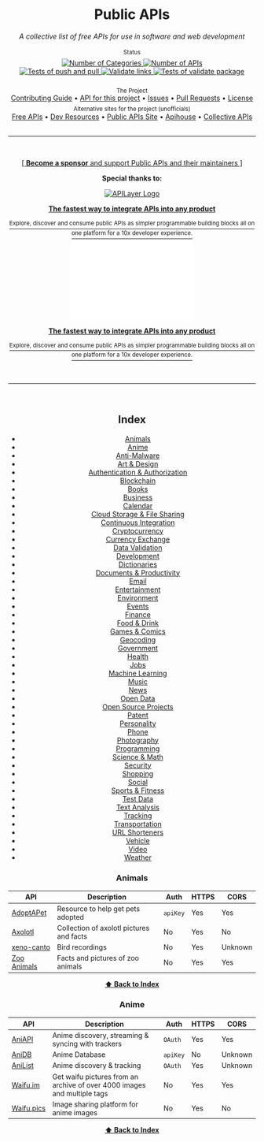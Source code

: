 <div align="center">
    <h1>Public APIs</h1>
    <i>A collective list of free APIs for use in software and web development</i>
</div>

<br />

<div align="center">
    <sup>Status</sup>
    <br />
    <a href="https://github.com/public-apis/public-apis#index">
        <img alt="Number of Categories" src="https://img.shields.io/badge/dynamic/json?url=https://api.publicapis.org/categories&label=Number%20of%20Categories&query=$.count&color=informational" />
    </a>
    <a href="https://github.com/public-apis/public-apis">
        <img alt="Number of APIs" src="https://img.shields.io/badge/dynamic/json?url=https://api.publicapis.org/entries&label=Number%20of%20APIs&query=$.count&color=informational" />
    </a>
    <br />
    <a href="https://github.com/public-apis/public-apis/actions/workflows/test_of_push_and_pull.yml">
        <img alt="Tests of push and pull" src="https://github.com/public-apis/public-apis/actions/workflows/test_of_push_and_pull.yml/badge.svg" />
    </a>
    <a href="https://github.com/public-apis/public-apis/actions/workflows/validate_links.yml">
        <img alt="Validate links" src="https://github.com/public-apis/public-apis/actions/workflows/validate_links.yml/badge.svg" />
    </a>
    <a href="https://github.com/public-apis/public-apis/actions/workflows/test_of_validate_package.yml">
        <img alt="Tests of validate package" src="https://github.com/public-apis/public-apis/actions/workflows/test_of_validate_package.yml/badge.svg" />
    </a>
</div>

<br />

<div align="center">
    <sub>The Project</sub>
    <br />
    <a href="CONTRIBUTING.md">Contributing Guide</a> •
    <a href="https://github.com/davemachado/public-api">API for this project</a> •
    <a href="https://github.com/public-apis/public-apis/issues">Issues</a> •
    <a href="https://github.com/public-apis/public-apis/pulls">Pull Requests</a> •
    <a href="LICENSE">License</a>

<br />

<div align="center">
    <sub>Alternative sites for the project (unofficials)</sub>
    <br />
    <a href="https://free-apis.github.io">Free APIs</a> •
    <a href="https://devresourc.es/tools-and-utilities/public-apis">Dev Resources</a> •
    <a href="https://www.public-apis.ml">Public APIs Site</a> •
    <a href="https://apihouse.vercel.app">Apihouse</a> •
    <a href="https://collective-api.vercel.app/">Collective APIs</a>
</div>

<br />

---

<br />

<div align="center">
    <p>
        <a href="https://opencollective.com/public-apis">[ <strong>Become a sponsor</strong> and support Public APIs and their maintainers ]</a>
    </p>
    <p><strong>Special thanks to:</strong></p>
    <p>
        <a href="https://apilayer.com#gh-light-mode-only">
            <div>
                <img src=".github/cs1586-APILayerLogoUpdate2022-LJ_v2-HighRes.png" width="250" alt="APILayer Logo" />
            </div>
            <div>
                <p><strong>The fastest way to integrate APIs into any product</strong></p>
            </div>
            <div>
                <sup>Explore, discover and consume public APIs as simpler programmable building blocks all on one platform for a 10x developer experience.</sup>
            </div>
        </a>
        <a href="https://apilayer.com#gh-dark-mode-only">
            <div>
                <img src="https://raw.githubusercontent.com/public-apis/public-apis/master/.github/assets/sponsors_logo/m3o_logo_white.png" width="250" alt="APILayer Logo" />
            </div>
            <div>
                <p><strong>The fastest way to integrate APIs into any product</strong></p>
            </div>
            <div>
                <sup>Explore, discover and consume public APIs as simpler programmable building blocks all on one platform for a 10x developer experience.</sup>
            </div>
        </a>
    </p>
</div>

<br />

---

<br />

## Index

- [Animals](#animals)
- [Anime](#anime)
- [Anti-Malware](#anti-malware)
- [Art & Design](#art--design)
- [Authentication & Authorization](#authentication--authorization)
- [Blockchain](#blockchain)
- [Books](#books)
- [Business](#business)
- [Calendar](#calendar)
- [Cloud Storage & File Sharing](#cloud-storage--file-sharing)
- [Continuous Integration](#continuous-integration)
- [Cryptocurrency](#cryptocurrency)
- [Currency Exchange](#currency-exchange)
- [Data Validation](#data-validation)
- [Development](#development)
- [Dictionaries](#dictionaries)
- [Documents & Productivity](#documents--productivity)
- [Email](#email)
- [Entertainment](#entertainment)
- [Environment](#environment)
- [Events](#events)
- [Finance](#finance)
- [Food & Drink](#food--drink)
- [Games & Comics](#games--comics)
- [Geocoding](#geocoding)
- [Government](#government)
- [Health](#health)
- [Jobs](#jobs)
- [Machine Learning](#machine-learning)
- [Music](#music)
- [News](#news)
- [Open Data](#open-data)
- [Open Source Projects](#open-source-projects)
- [Patent](#patent)
- [Personality](#personality)
- [Phone](#phone)
- [Photography](#photography)
- [Programming](#programming)
- [Science & Math](#science--math)
- [Security](#security)
- [Shopping](#shopping)
- [Social](#social)
- [Sports & Fitness](#sports--fitness)
- [Test Data](#test-data)
- [Text Analysis](#text-analysis)
- [Tracking](#tracking)
- [Transportation](#transportation)
- [URL Shorteners](#url-shorteners)
- [Vehicle](#vehicle)
- [Video](#video)
- [Weather](#weather)

### Animals

| API                                                              | Description                              | Auth     | HTTPS | CORS    |
| ---------------------------------------------------------------- | ---------------------------------------- | -------- | ----- | ------- |
| [AdoptAPet](https://www.adoptapet.com/public/apis/pet_list.html) | Resource to help get pets adopted        | `apiKey` | Yes   | Yes     |
| [Axolotl](https://theaxolotlapi.netlify.app/)                    | Collection of axolotl pictures and facts | No       | Yes   | No      |
| [xeno-canto](https://xeno-canto.org/explore/api)                 | Bird recordings                          | No       | Yes   | Unknown |
| [Zoo Animals](https://zoo-animal-api.herokuapp.com/)             | Facts and pictures of zoo animals        | No       | Yes   | Yes     |

**[⬆ Back to Index](#index)**

### Anime

| API                                                      | Description                                                              | Auth     | HTTPS | CORS    |
| -------------------------------------------------------- | ------------------------------------------------------------------------ | -------- | ----- | ------- |
| [AniAPI](https://aniapi.com/docs/)                       | Anime discovery, streaming & syncing with trackers                       | `OAuth`  | Yes   | Yes     |
| [AniDB](https://wiki.anidb.net/HTTP_API_Definition)      | Anime Database                                                           | `apiKey` | No    | Unknown |
| [AniList](https://github.com/AniList/ApiV2-GraphQL-Docs) | Anime discovery & tracking                                               | `OAuth`  | Yes   | Unknown |
| [Waifu.im](https://waifu.im/docs)                        | Get waifu pictures from an archive of over 4000 images and multiple tags | No       | Yes   | Yes     |
| [Waifu.pics](https://waifu.pics/docs)                    | Image sharing platform for anime images                                  | No       | Yes   | No      |

**[⬆ Back to Index](#index)**
